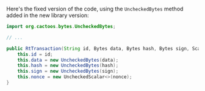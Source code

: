 Here's the fixed version of the code, using the `UncheckedBytes` method added in the new library version:

```java
import org.cactoos.bytes.UncheckedBytes;

// ...

public RtTransaction(String id, Bytes data, Bytes hash, Bytes sign, Scalar<Long> nonce) {
    this.id = id;
    this.data = new UncheckedBytes(data);
    this.hash = new UncheckedBytes(hash);
    this.sign = new UncheckedBytes(sign);
    this.nonce = new UncheckedScalar<>(nonce);
}
```
